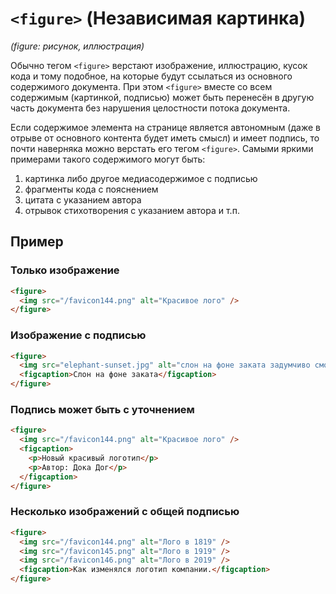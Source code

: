 # `<figure>` (Независимая картинка)

_(figure: рисунок, иллюстрация)_

Обычно тегом `<figure>` верстают изображение, иллюстрацию, кусок кода и тому подобное, на которые будут ссылаться из основного содержимого документа. При этом `<figure>` вместе со всем содержимым (картинкой, подписью) может быть перенесён в другую часть документа без нарушения целостности потока документа.

Если содержимое элемента на странице является автономным (даже в отрыве от основного контента будет иметь смысл) и имеет подпись, то почти наверняка можно верстать его тегом `<figure>`. Самыми яркими примерами такого содержимого могут быть:

1. картинка либо другое медиасодержимое с подписью
2. фрагменты кода с пояснением
3. цитата с указанием автора
4. отрывок стихотворения с указанием автора и т.п.

## Пример

### Только изображение

```html
<figure>
  <img src="/favicon144.png" alt="Красивое лого" />
</figure>
```

### Изображение с подписью

```html
<figure>
  <img src="elephant-sunset.jpg" alt="слон на фоне заката задумчиво смотрит в камеру." />
  <figcaption>Слон на фоне заката</figcaption>
</figure>
```

### Подпись может быть с уточнением

```html
<figure>
  <img src="/favicon144.png" alt="Красивое лого" />
  <figcaption>
    <p>Новый красивый логотип</p>
    <p>Автор: Дока Дог</p>
  </figcaption>
</figure>
```

### Несколько изображений с общей подписью

```html
<figure>
  <img src="/favicon144.png" alt="Лого в 1819" />
  <img src="/favicon145.png" alt="Лого в 1919" />
  <img src="/favicon146.png" alt="Лого в 2019" />
  <figcaption>Как изменялся логотип компании.</figcaption>
</figure>
```
